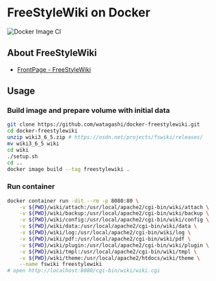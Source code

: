 # FreeStyleWiki on Docker

![Docker Image CI](https://github.com/watagashi/docker-freestylewiki/workflows/Docker%20Image%20CI/badge.svg)

## About FreeStyleWiki

-   [FrontPage - FreeStyleWiki](http://fswiki.osdn.jp/cgi-bin/wiki.cgi)

## Usage

### Build image and prepare volume with initial data

```bash
git clone https://github.com/watagashi/docker-freestylewiki.git
cd docker-freestylewiki
unzip wiki3_6_5.zip # https://osdn.net/projects/fswiki/releases/
mv wiki3_6_5 wiki
cd wiki
./setup.sh
cd ..
docker image build --tag freestylewiki .
```

### Run container

```bash
docker container run -dit --rm -p 8080:80 \
    -v ${PWD}/wiki/attach:/usr/local/apache2/cgi-bin/wiki/attach \
    -v ${PWD}/wiki/backup:/usr/local/apache2/cgi-bin/wiki/backup \
    -v ${PWD}/wiki/config:/usr/local/apache2/cgi-bin/wiki/config \
    -v ${PWD}/wiki/data:/usr/local/apache2/cgi-bin/wiki/data \
    -v ${PWD}/wiki/log:/usr/local/apache2/cgi-bin/wiki/log \
    -v ${PWD}/wiki/pdf:/usr/local/apache2/cgi-bin/wiki/pdf \
    -v ${PWD}/wiki/plugin:/usr/local/apache2/cgi-bin/wiki/plugin \
    -v ${PWD}/wiki/tmpl:/usr/local/apache2/cgi-bin/wiki/tmpl \
    -v ${PWD}/wiki/theme:/usr/local/apache2/htdocs/wiki/theme \
    --name fswiki freestylewiki
# open http://localhost:8080/cgi-bin/wiki/wiki.cgi
```
